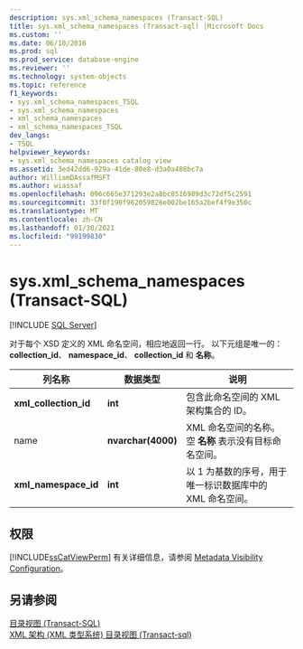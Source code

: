 ```yaml
---
description: sys.xml_schema_namespaces (Transact-SQL)
title: sys.xml_schema_namespaces (Transact-sql) |Microsoft Docs
ms.custom: ''
ms.date: 06/10/2016
ms.prod: sql
ms.prod_service: database-engine
ms.reviewer: ''
ms.technology: system-objects
ms.topic: reference
f1_keywords:
- sys.xml_schema_namespaces_TSQL
- sys.xml_schema_namespaces
- xml_schema_namespaces
- xml_schema_namespaces_TSQL
dev_langs:
- TSQL
helpviewer_keywords:
- sys.xml_schema_namespaces catalog view
ms.assetid: 3ed42dd6-929a-41de-80e8-d3a0a488bc7a
author: WilliamDAssafMSFT
ms.author: wiassaf
ms.openlocfilehash: 096c665e371293e2a8bc8516989d3c72df5c2591
ms.sourcegitcommit: 33f0f190f962059826e002be165a2bef4f9e350c
ms.translationtype: MT
ms.contentlocale: zh-CN
ms.lasthandoff: 01/30/2021
ms.locfileid: "99199830"
---
```

# <a name="sysxml_schema_namespaces-transact-sql"></a>sys.xml_schema_namespaces (Transact-SQL)
[!INCLUDE [SQL Server](../../includes/applies-to-version/sqlserver.md)]

  对于每个 XSD 定义的 XML 命名空间，相应地返回一行。 以下元组是唯一的： **collection_id**、 **namespace_id**、 **collection_id** 和 **名称**。  
  
|列名称|数据类型|说明|  
|-----------------|---------------|-----------------|  
|**xml_collection_id**|**int**|包含此命名空间的 XML 架构集合的 ID。|  
|name |**nvarchar(4000)**|XML 命名空间的名称。 空 **名称** 表示没有目标命名空间。|  
|**xml_namespace_id**|**int**|以 1 为基数的序号，用于唯一标识数据库中的 XML 命名空间。|  
  
## <a name="permissions"></a>权限  
 [!INCLUDE[ssCatViewPerm](../../includes/sscatviewperm-md.md)] 有关详细信息，请参阅 [Metadata Visibility Configuration](../../relational-databases/security/metadata-visibility-configuration.md)。  
  
## <a name="see-also"></a>另请参阅  
 [目录视图 (Transact-SQL)](../../relational-databases/system-catalog-views/catalog-views-transact-sql.md)   
 [XML 架构 &#40;XML 类型系统&#41; 目录视图 &#40;Transact-sql&#41;](../../relational-databases/system-catalog-views/xml-schemas-xml-type-system-catalog-views-transact-sql.md)  
  
  
